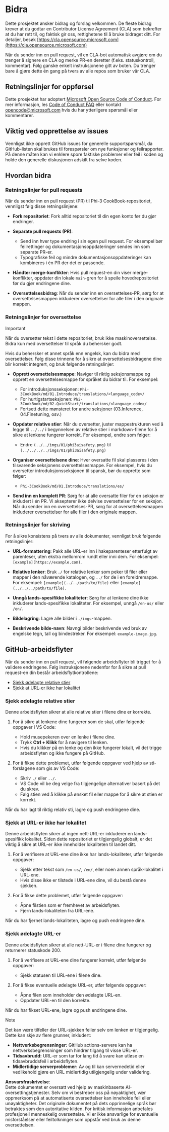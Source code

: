 # Bidra

Dette prosjektet ønsker bidrag og forslag velkommen. De fleste bidrag krever at du godtar en Contributor License Agreement (CLA) som bekrefter at du har rett til, og faktisk gir oss, rettighetene til å bruke bidraget ditt. For detaljer, besøk [https://cla.opensource.microsoft.com](https://cla.opensource.microsoft.com)

Når du sender inn en pull request, vil en CLA-bot automatisk avgjøre om du trenger å signere en CLA og merke PR-en deretter (f.eks. statuskontroll, kommentar). Følg ganske enkelt instruksjonene gitt av boten. Du trenger bare å gjøre dette én gang på tvers av alle repos som bruker vår CLA.

## Retningslinjer for oppførsel

Dette prosjektet har adoptert [Microsoft Open Source Code of Conduct](https://opensource.microsoft.com/codeofconduct/). For mer informasjon, les [Code of Conduct FAQ](https://opensource.microsoft.com/codeofconduct/faq/) eller kontakt [opencode@microsoft.com](mailto:opencode@microsoft.com) hvis du har ytterligere spørsmål eller kommentarer.

## Viktig ved opprettelse av issues

Vennligst ikke opprett GitHub issues for generelle supportspørsmål, da GitHub-listen skal brukes til forespørsler om nye funksjoner og feilrapporter. På denne måten kan vi enklere spore faktiske problemer eller feil i koden og holde den generelle diskusjonen adskilt fra selve koden.

## Hvordan bidra

### Retningslinjer for pull requests

Når du sender inn en pull request (PR) til Phi-3 CookBook-repositoriet, vennligst følg disse retningslinjene:

- **Fork repositoriet**: Fork alltid repositoriet til din egen konto før du gjør endringer.

- **Separate pull requests (PR)**:
  - Send inn hver type endring i sin egen pull request. For eksempel bør feilrettinger og dokumentasjonsoppdateringer sendes inn som separate PR-er.
  - Typografiske feil og mindre dokumentasjonsoppdateringer kan kombineres i én PR der det er passende.

- **Håndter merge-konflikter**: Hvis pull request-en din viser merge-konflikter, oppdater din lokale `main`-gren for å speile hovedrepositoriet før du gjør endringene dine.

- **Oversettelsesbidrag**: Når du sender inn en oversettelses-PR, sørg for at oversettelsesmappen inkluderer oversettelser for alle filer i den originale mappen.

### Retningslinjer for oversettelse

> [!IMPORTANT]
>
> Når du oversetter tekst i dette repositoriet, bruk ikke maskinoversettelse. Bidra kun med oversettelser til språk du behersker godt.

Hvis du behersker et annet språk enn engelsk, kan du bidra med oversettelser. Følg disse trinnene for å sikre at oversettelsesbidragene dine blir korrekt integrert, og bruk følgende retningslinjer:

- **Opprett oversettelsesmappe**: Naviger til riktig seksjonsmappe og opprett en oversettelsesmappe for språket du bidrar til. For eksempel:
  - For introduksjonsseksjonen: `Phi-3CookBook/md/01.Introduce/translations/<language_code>/`
  - For hurtigstartseksjonen: `Phi-3CookBook/md/02.QuickStart/translations/<language_code>/`
  - Fortsett dette mønsteret for andre seksjoner (03.Inference, 04.Finetuning, osv.)

- **Oppdater relative stier**: Når du oversetter, juster mappestrukturen ved å legge til `../../` i begynnelsen av relative stier i markdown-filene for å sikre at lenkene fungerer korrekt. For eksempel, endre som følger:
  - Endre `(../../imgs/01/phi3aisafety.png)` til `(../../../../imgs/01/phi3aisafety.png)`

- **Organiser oversettelsene dine**: Hver oversatte fil skal plasseres i den tilsvarende seksjonens oversettelsesmappe. For eksempel, hvis du oversetter introduksjonsseksjonen til spansk, bør du opprette som følger:
  - `Phi-3CookBook/md/01.Introduce/translations/es/`

- **Send inn en komplett PR**: Sørg for at alle oversatte filer for en seksjon er inkludert i én PR. Vi aksepterer ikke delvise oversettelser for en seksjon. Når du sender inn en oversettelses-PR, sørg for at oversettelsesmappen inkluderer oversettelser for alle filer i den originale mappen.

### Retningslinjer for skriving

For å sikre konsistens på tvers av alle dokumenter, vennligst bruk følgende retningslinjer:

- **URL-formattering**: Pakk alle URL-er inn i hakeparenteser etterfulgt av parenteser, uten ekstra mellomrom rundt eller inni dem. For eksempel: `[example](https://example.com)`.

- **Relative lenker**: Bruk `./` for relative lenker som peker til filer eller mapper i den nåværende katalogen, og `../` for de i en foreldremappe. For eksempel: `[example](../../path/to/file)` eller `[example](../../../path/to/file)`.

- **Unngå lands-spesifikke lokaliteter**: Sørg for at lenkene dine ikke inkluderer lands-spesifikke lokaliteter. For eksempel, unngå `/en-us/` eller `/en/`.

- **Bildelagring**: Lagre alle bilder i `./imgs`-mappen.

- **Beskrivende bilde-navn**: Navngi bilder beskrivende ved bruk av engelske tegn, tall og bindestreker. For eksempel: `example-image.jpg`.

## GitHub-arbeidsflyter

Når du sender inn en pull request, vil følgende arbeidsflyter bli trigget for å validere endringene. Følg instruksjonene nedenfor for å sikre at pull request-en din består arbeidsflytkontrollene:

- [Sjekk ødelagte relative stier](../..)
- [Sjekk at URL-er ikke har lokalitet](../..)

### Sjekk ødelagte relative stier

Denne arbeidsflyten sikrer at alle relative stier i filene dine er korrekte.

1. For å sikre at lenkene dine fungerer som de skal, utfør følgende oppgaver i VS Code:
    - Hold musepekeren over en lenke i filene dine.
    - Trykk **Ctrl + Klikk** for å navigere til lenken.
    - Hvis du klikker på en lenke og den ikke fungerer lokalt, vil det trigge arbeidsflyten og ikke fungere på GitHub.

1. For å fikse dette problemet, utfør følgende oppgaver ved hjelp av sti-forslagene som gis av VS Code:
    - Skriv `./` eller `../`.
    - VS Code vil be deg velge fra tilgjengelige alternativer basert på det du skrev.
    - Følg stien ved å klikke på ønsket fil eller mappe for å sikre at stien er korrekt.

Når du har lagt til riktig relativ sti, lagre og push endringene dine.

### Sjekk at URL-er ikke har lokalitet

Denne arbeidsflyten sikrer at ingen nett-URL-er inkluderer en lands-spesifikk lokalitet. Siden dette repositoriet er tilgjengelig globalt, er det viktig å sikre at URL-er ikke inneholder lokaliteten til landet ditt.

1. For å verifisere at URL-ene dine ikke har lands-lokaliteter, utfør følgende oppgaver:

    - Sjekk etter tekst som `/en-us/`, `/en/`, eller noen annen språk-lokalitet i URL-ene.
    - Hvis disse ikke er tilstede i URL-ene dine, vil du bestå denne sjekken.

1. For å fikse dette problemet, utfør følgende oppgaver:
    - Åpne filstien som er fremhevet av arbeidsflyten.
    - Fjern lands-lokaliteten fra URL-ene.

Når du har fjernet lands-lokaliteten, lagre og push endringene dine.

### Sjekk ødelagte URL-er

Denne arbeidsflyten sikrer at alle nett-URL-er i filene dine fungerer og returnerer statuskode 200.

1. For å verifisere at URL-ene dine fungerer korrekt, utfør følgende oppgaver:
    - Sjekk statusen til URL-ene i filene dine.

2. For å fikse eventuelle ødelagte URL-er, utfør følgende oppgaver:
    - Åpne filen som inneholder den ødelagte URL-en.
    - Oppdater URL-en til den korrekte.

Når du har fikset URL-ene, lagre og push endringene dine.

> [!NOTE]
>
> Det kan være tilfeller der URL-sjekken feiler selv om lenken er tilgjengelig. Dette kan skje av flere grunner, inkludert:
>
> - **Nettverksbegrensninger:** GitHub actions-servere kan ha nettverksbegrensninger som hindrer tilgang til visse URL-er.
> - **Tidsavbrudd:** URL-er som tar for lang tid å svare kan utløse en tidsavbruddsfeil i arbeidsflyten.
> - **Midlertidige serverproblemer:** Av og til kan servernedetid eller vedlikehold gjøre en URL midlertidig utilgjengelig under validering.

**Ansvarsfraskrivelse**:  
Dette dokumentet er oversatt ved hjelp av maskinbaserte AI-oversettingstjenester. Selv om vi bestreber oss på nøyaktighet, vær oppmerksom på at automatiserte oversettelser kan inneholde feil eller unøyaktigheter. Det originale dokumentet på dets opprinnelige språk bør betraktes som den autoritative kilden. For kritisk informasjon anbefales profesjonell menneskelig oversettelse. Vi er ikke ansvarlige for eventuelle misforståelser eller feiltolkninger som oppstår ved bruk av denne oversettelsen.